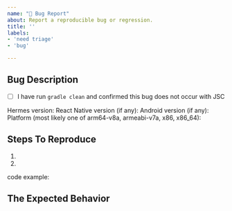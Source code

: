 ```yaml
---
name: "🐛 Bug Report"
about: Report a reproducible bug or regression.
title: ''
labels:
- 'need triage'
- 'bug'

---
```


## Bug Description

<!--
  Please provide a clear and concise description of what the bug is.

  If it's an exception, please include the screenshots, e.g. the React Native
  RedBox screen includes a symbolicated JavaScript stack trace with a stack trace
  when Metro is running (it's grayscale monospaced text on black background below
  the red background section). Please also include a few lines of the JavaScript
  source before and after the line in which the error occurs.

  If it's an abort (e.g. app crashes), please try to provide native stack trace  
  to assist with debugging.
-->

- [ ] I have run `gradle clean` and confirmed this bug does not occur with JSC

Hermes version:
React Native version (if any):
Android version (if any):
Platform (most likely one of arm64-v8a, armeabi-v7a, x86, x86_64):

## Steps To Reproduce

<!--
  Your bug will get fixed much faster if we can run your code. Issues without
  reproduction steps or a minimal, reproducible code examples may be
  immediately closed as not actionable.
-->

1.
2.

code example:

## The Expected Behavior
